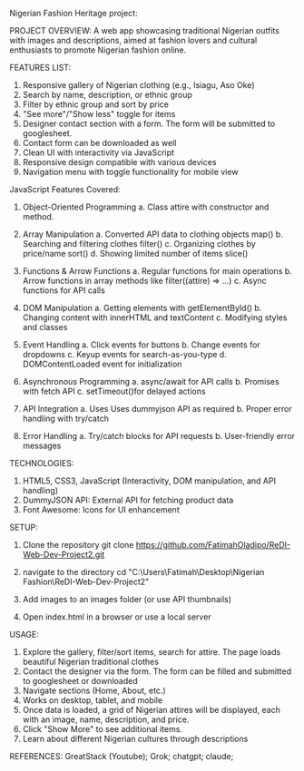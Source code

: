 Nigerian Fashion Heritage project:

PROJECT OVERVIEW: 
A web app showcasing traditional Nigerian outfits with images and descriptions, aimed at fashion lovers and cultural enthusiasts to promote Nigerian fashion online.

FEATURES LIST:
1. Responsive gallery of Nigerian clothing (e.g., Isiagu, Aso Oke)
2. Search by name, description, or ethnic group
3. Filter by ethnic group and sort by price
4. "See more"/"Show less" toggle for items
5. Designer contact section with a form. The form will be submitted to   googlesheet.
6. Contact form can be downloaded as well
7. Clean UI with interactivity via JavaScript
8. Responsive design compatible with various devices
9. Navigation menu with toggle functionality for mobile view


JavaScript Features Covered:
1. Object-Oriented Programming
a. Class attire with constructor and method.

2. Array Manipulation
a. Converted API data to clothing objects map()
b. Searching and filtering clothes filter()
c. Organizing clothes by price/name sort()
d. Showing limited number of items slice()

3. Functions & Arrow Functions
a. Regular functions for main operations
b. Arrow functions in array methods like filter((attire) => ...)
c. Async functions for API calls

4. DOM Manipulation
a. Getting elements with getElementById()
b. Changing content with innerHTML and textContent
c. Modifying styles and classes

5. Event Handling
a. Click events for buttons
b. Change events for dropdowns
c. Keyup events for search-as-you-type
d. DOMContentLoaded event for initialization

6. Asynchronous Programming
a. async/await for API calls
b. Promises with fetch API
c. setTimeout()for delayed actions

7.  API Integration
a. Uses Uses dummyjson API as required
b. Proper error handling with try/catch

8.  Error Handling
a. Try/catch blocks for API requests
b. User-friendly error messages


TECHNOLOGIES:
1. HTML5, CSS3, JavaScript (Interactivity, DOM manipulation, and API handling)
2. DummyJSON API: External API for fetching product data
3. Font Awesome: Icons for UI enhancement


SETUP:

1. Clone the repository
git clone https://github.com/FatimahOladipo/ReDI-Web-Dev-Project2.git

2. navigate to the directory
cd "C:\Users\Fatimah\Desktop\Nigerian Fashion\ReDI-Web-Dev-Project2"

3. Add images to an images folder (or use API thumbnails)
4. Open index.html in a browser or use a local server


USAGE:
1. Explore the gallery, filter/sort items, search for attire. The page loads beautiful Nigerian traditional clothes
2. Contact the designer via the form. The form can be filled and submitted to googlesheet or downloaded
3. Navigate sections (Home, About, etc.)
4. Works on desktop, tablet, and mobile
5. Once data is loaded, a grid of Nigerian attires will be displayed, each with an image, name, description, and price.
6. Click "Show More" to see additional items.
7. Learn about different Nigerian cultures through descriptions

REFERENCES:
GreatStack (Youtube);
Grok;
chatgpt;
claude;